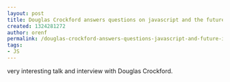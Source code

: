 ```yaml
---
layout: post
title: Douglas Crockford answers questions on javascript and the future of it
created: 1324281272
author: orenf
permalink: /douglas-crockford-answers-questions-javascript-and-future-it
tags:
- JS
---
```

<p>very interesting talk and interview with Douglas Crockford.&nbsp;</p>
